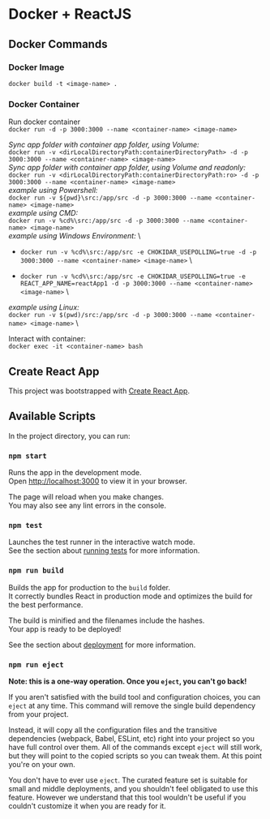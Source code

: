 # Docker + ReactJS

## Docker Commands

### Docker Image

`docker build -t <image-name> .` <!--<.> is for current directory-->

### Docker Container

Run docker container \
`docker run -d -p 3000:3000 --name <container-name> <image-name>`

*Sync app folder with container app folder, using Volume:* \
`docker run -v <dirLocalDirectoryPath:containerDirectoryPath> -d -p 3000:3000 --name <container-name> <image-name>` \
*Sync app folder with container app folder, using Volume and readonly:* \
`docker run -v <dirLocalDirectoryPath:containerDirectoryPath:ro> -d -p 3000:3000 --name <container-name> <image-name>` \
*example using Powershell:* \
`docker run -v ${pwd}\src:/app/src -d -p 3000:3000 --name <container-name> <image-name>` \
*example using CMD:* \
`docker run -v %cd%\src:/app/src -d -p 3000:3000 --name <container-name> <image-name>` \
*example using Windows Environment:* \
- `docker run -v %cd%\src:/app/src -e CHOKIDAR_USEPOLLING=true -d -p 3000:3000 --name <container-name> <image-name>` \

- `docker run -v %cd%\src:/app/src -e CHOKIDAR_USEPOLLING=true -e REACT_APP_NAME=reactApp1 -d -p 3000:3000 --name <container-name> <image-name>` \

*example using Linux:* \
`docker run -v $(pwd)/src:/app/src -d -p 3000:3000 --name <container-name> <image-name>` \

Interact with container: \
`docker exec -it <container-name> bash`

## Create React App

This project was bootstrapped with [Create React App](https://github.com/facebook/create-react-app).

## Available Scripts

In the project directory, you can run:

### `npm start`

Runs the app in the development mode.\
Open [http://localhost:3000](http://localhost:3000) to view it in your browser.

The page will reload when you make changes.\
You may also see any lint errors in the console.

### `npm test`

Launches the test runner in the interactive watch mode.\
See the section about [running tests](https://facebook.github.io/create-react-app/docs/running-tests) for more information.

### `npm run build`

Builds the app for production to the `build` folder.\
It correctly bundles React in production mode and optimizes the build for the best performance.

The build is minified and the filenames include the hashes.\
Your app is ready to be deployed!

See the section about [deployment](https://facebook.github.io/create-react-app/docs/deployment) for more information.

### `npm run eject`

**Note: this is a one-way operation. Once you `eject`, you can't go back!**

If you aren't satisfied with the build tool and configuration choices, you can `eject` at any time. This command will remove the single build dependency from your project.

Instead, it will copy all the configuration files and the transitive dependencies (webpack, Babel, ESLint, etc) right into your project so you have full control over them. All of the commands except `eject` will still work, but they will point to the copied scripts so you can tweak them. At this point you're on your own.

You don't have to ever use `eject`. The curated feature set is suitable for small and middle deployments, and you shouldn't feel obligated to use this feature. However we understand that this tool wouldn't be useful if you couldn't customize it when you are ready for it.
